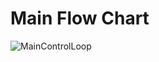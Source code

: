 # Main Flow Chart

![MainControlLoop](https://user-images.githubusercontent.com/6405858/67440340-d567ae80-f5ad-11e9-91a8-b0051f0da94a.jpg)
